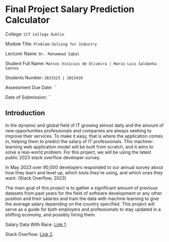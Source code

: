 # Final Project Salary Prediction Calculator

College: `CCT College Dublin`

Module Title: `Problem-Solving for Industry`

Lecturer Name: `Dr. Muhammad Iqbal`

Student Full Name: `Marcos Vinicius de Oliveira | Mario Luis Saldanha Santos`

Students Number: `2023323 | 2023410`

Assessment Due Date: ``

Date of Submission: ``

## Introduction

In the dynamic and global field of IT growing almost daily and the amount of new opportunities professionals and companies are always seeking to improve their services. To make it easy, that is where the application comes in, helping them to predict the salary of IT professionals.
This machine-learning web application model will be built from scratch, and it aims to solve a real-world problem. For this project, we will be using the latest public 2023 stack overflow developer survey.

In May 2023 over 90,000 developers responded to our annual survey about how they learn and level up, which tools they're using, and which ones they want. (Stack Overflow, 2023)

The main goal of this project is to gather a significant amount of previous datasets from past years for the field of software development or any other position and their salaries and train the data with machine learning to give the average salary depending on the country specified. This project will serve as a guide for both employers and professionals to stay updated in a shifting economy, and possibly hiring them.

Salary Data With Race: [Link 1](https://www.kaggle.com/datasets/ouyimin19/salary-data-with-race).

Stack Overflow: [Link 2](https://survey.stackoverflow.co/).
